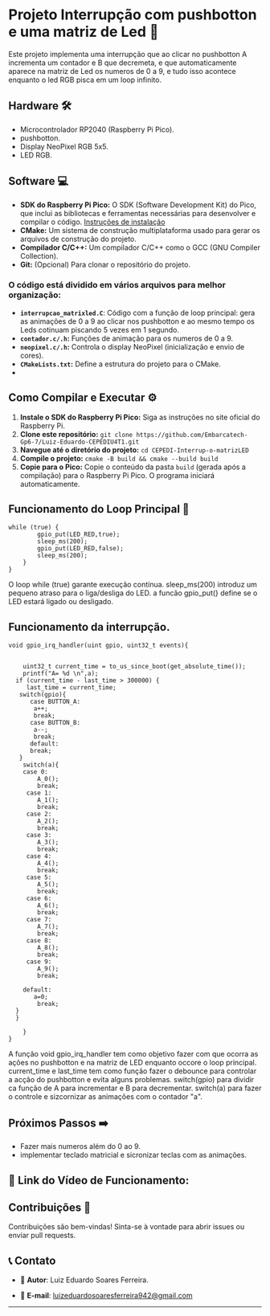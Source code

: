 # Projeto Interrupção com pushbotton e uma matriz de Led 🚀

Este projeto implementa uma interrupção que ao clicar no pushbotton A incrementa um contador e B que decremeta, e que automaticamente aparece na matriz de Led os numeros de 0 a 9, e tudo isso acontece enquanto o led RGB pisca em um loop infinito.

## Hardware 🛠️

- Microcontrolador RP2040 (Raspberry Pi Pico).
- pushbotton.
- Display NeoPixel RGB 5x5.
- LED RGB.

## Software 💻

* **SDK do Raspberry Pi Pico:** O SDK (Software Development Kit) do Pico, que inclui as bibliotecas e ferramentas necessárias para desenvolver e compilar o código. [Instruções de instalação](https://www.raspberrypi.com/documentation/pico/getting-started/)
* **CMake:** Um sistema de construção multiplataforma usado para gerar os arquivos de construção do projeto.
* **Compilador C/C++:**  Um compilador C/C++ como o GCC (GNU Compiler Collection).
* **Git:** (Opcional) Para clonar o repositório do projeto.


### O código está dividido em vários arquivos para melhor organização:

- **`interrupcao_matrixled.C`**: Código com a função de loop principal: gera as animações de 0 a 9 ao clicar nos pushbotton e ao mesmo tempo os Leds cotinuam piscando 5 vezes em 1 segundo.
- **`contador.c/.h`:** Funções de animação para os numeros de 0 a 9.
- **`neopixel.c/.h`:** Controla o display NeoPixel (inicialização e envio de cores).
- **`CMakeLists.txt`:** Define a estrutura do projeto para o CMake.
- 


## Como Compilar e Executar ⚙️

1. **Instale o SDK do Raspberry Pi Pico:** Siga as instruções no site oficial do Raspberry Pi.
2. **Clone este repositório:** `git clone https://github.com/Embarcatech-Gp6-7/Luiz-Eduardo-CEPEDIU4T1.git`
3. **Navegue até o diretório do projeto:** `cd CEPEDI-Interrup-o-matrizLED`
4. **Compile o projeto:** `cmake -B build && cmake --build build`
5. **Copie para o Pico:** Copie o conteúdo da pasta `build` (gerada após a compilação) para o Raspberry Pi Pico. O programa iniciará automaticamente.


## Funcionamento do Loop Principal 🔄 
```
while (true) {
        gpio_put(LED_RED,true);
        sleep_ms(200);
        gpio_put(LED_RED,false);
        sleep_ms(200);
    }
}
  ```
O loop while (true) garante execução contínua. sleep_ms(200) introduz um pequeno atraso para o liga/desliga do LED. a funcão gpio_put(} define se o LED estará ligado ou desligado.

## Funcionamento da interrupção.
```
void gpio_irq_handler(uint gpio, uint32_t events){
   

    uint32_t current_time = to_us_since_boot(get_absolute_time());
    printf("A= %d \n",a);
  if (current_time - last_time > 300000) {
     last_time = current_time;
   switch(gpio){
      case BUTTON_A:
       a++;
       break;
      case BUTTON_B:
       a--;
       break;
      default:
      break;
   }
    switch(a){
    case 0:
        A_0();
        break;
     case 1:
        A_1();
        break;
     case 2:
        A_2();
        break;
     case 3:
        A_3();
        break;
     case 4:
        A_4();
        break;
     case 5:
        A_5();
        break;
     case 6:
        A_6();
        break;
     case 7:
        A_7();
        break;
     case 8:
        A_8();
        break;
     case 9:
        A_9();
        break;
   
    default:
       a=0;
        break;
  }
  }
  
    }
}
  ```
A função void gpio_irq_handler tem como objetivo fazer com que ocorra as ações no pushbotton e na matriz de LED enquanto occore o loop principal. current_time e last_time tem como função fazer o debounce para controlar a acção do pushbotton e evita alguns problemas. switch(gpio) para dividir ca função de A para incrementar e B para decrementar. switch(a) para fazer o controle e sizcornizar as animações com o contador "a".

## Próximos Passos ➡️

- Fazer mais numeros além do 0 ao 9.
- implementar teclado matricial e sicronizar teclas com as animações.
  
 ## 🔗 Link do Vídeo de Funcionamento:
 

 ## Contribuições 🤝

Contribuições são bem-vindas! Sinta-se à vontade para abrir issues ou enviar pull requests.

## 📞 Contato

- 👤 **Autor**: Luiz Eduardo Soares Ferreira.
 
- 📧 **E-mail**: luizeduardosoaresferreira942@gmail.com 

--- 

